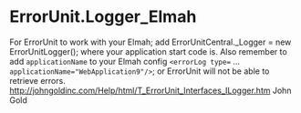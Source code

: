 ﻿# ErrorUnit.Logger_Elmah
For ErrorUnit to work with your Elmah; add ErrorUnitCentral._Logger = new ErrorUnitLogger(); where your application start code is.
Also remember to add `applicationName` to your Elmah config `<errorLog type=` ... ` applicationName="WebApplication9"/>`; or ErrorUnit will not be able to retrieve errors.
http://johngoldinc.com/Help/html/T_ErrorUnit_Interfaces_ILogger.htm
John Gold